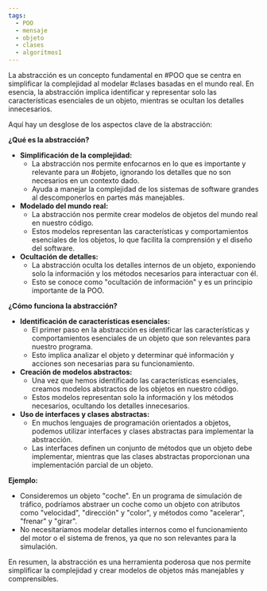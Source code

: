 ```yaml
---
tags:
  - POO
  - mensaje
  - objeto
  - clases
  - algoritmos1
---
```



La abstracción es un concepto fundamental en #POO que se centra en simplificar la complejidad al modelar #clases  basadas en el mundo real. En esencia, la abstracción implica identificar y representar solo las características esenciales de un objeto, mientras se ocultan los detalles innecesarios.

Aquí hay un desglose de los aspectos clave de la abstracción:

**¿Qué es la abstracción?**

- **Simplificación de la complejidad:**
    - La abstracción nos permite enfocarnos en lo que es importante y relevante para un #objeto, ignorando los detalles que no son necesarios en un contexto dado.
    - Ayuda a manejar la complejidad de los sistemas de software grandes al descomponerlos en partes más manejables.
- **Modelado del mundo real:**
    - La abstracción nos permite crear modelos de objetos del mundo real en nuestro código.
    - Estos modelos representan las características y comportamientos esenciales de los objetos, lo que facilita la comprensión y el diseño del software.
- **Ocultación de detalles:**
    - La abstracción oculta los detalles internos de un objeto, exponiendo solo la información y los métodos necesarios para interactuar con él.
    - Esto se conoce como "ocultación de información" y es un principio importante de la POO.

**¿Cómo funciona la abstracción?**

- **Identificación de características esenciales:**
    - El primer paso en la abstracción es identificar las características y comportamientos esenciales de un objeto que son relevantes para nuestro programa.
    - Esto implica analizar el objeto y determinar qué información y acciones son necesarias para su funcionamiento.
- **Creación de modelos abstractos:**
    - Una vez que hemos identificado las características esenciales, creamos modelos abstractos de los objetos en nuestro código.
    - Estos modelos representan solo la información y los métodos necesarios, ocultando los detalles innecesarios.
- **Uso de interfaces y clases abstractas:**
    - En muchos lenguajes de programación orientados a objetos, podemos utilizar interfaces y clases abstractas para implementar la abstracción.
    - Las interfaces definen un conjunto de métodos que un objeto debe implementar, mientras que las clases abstractas proporcionan una implementación parcial de un objeto.

**Ejemplo:**

- Consideremos un objeto "coche". En un programa de simulación de tráfico, podríamos abstraer un coche como un objeto con atributos como "velocidad", "dirección" y "color", y métodos como "acelerar", "frenar" y "girar".
- No necesitaríamos modelar detalles internos como el funcionamiento del motor o el sistema de frenos, ya que no son relevantes para la simulación.

En resumen, la abstracción es una herramienta poderosa que nos permite simplificar la complejidad y crear modelos de objetos más manejables y comprensibles.